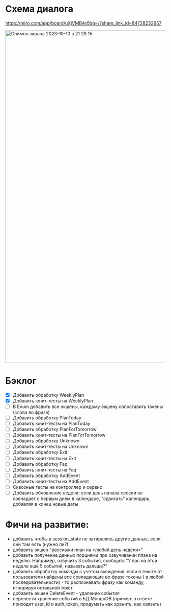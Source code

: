 # Схема диалога

https://miro.com/app/board/uXjVMBAr0bg=/?share_link_id=84728232957

<img width="1041" alt="Снимок экрана 2023-10-10 в 21 29 15" src="https://github.com/Valentina810/week-planner-for-marusia/assets/83814517/2bf6457f-0112-4607-8e0f-6a2f8b71c447">

# Бэклог

- [X] Добавить обработку WeeklyPlan
- [X] Добавить юнит-тесты на WeeklyPlan
- [ ] В Enum добавить все экшены, каждому экшену сопоставить токены (слова во фразе)
- [ ] Добавить обработку PlanToday
- [ ] Добавить юнит-тесты на PlanToday
- [ ] Добавить обработку PlanForTomorrow
- [ ] Добавить юнит-тесты на PlanForTomorrow
- [ ] Добавить обработку Unknown
- [ ] Добавить юнит-тесты на Unknown
- [ ] Добавить обработку Exit
- [ ] Добавить юнит-тесты на Exit
- [ ] Добавить обработку Faq
- [ ] Добавить юнит-тесты на Faq
- [ ] Добавить обработку AddEvent
- [ ] Добавить юнит-тесты на AddEvent
- [ ] Сквозные тесты на контроллер и сервис
- [ ] Добавить обновление недели: если день начала сессии не совпадает с первым днем в календаре, "сдвигать" календарь,
  добавляя в конец новые даты

# Фичи на развитие:

- добавить чтобы в session_state не затирались другие данные, если они там есть (нужно ли?)
- добавить экшен "расскажи план на <любой день недели>"
- добавить получение данных порциями при озвучивании плана на неделю. Например, озвучить 3 события, сообщить "У вас на
  этой неделе ешё 5 событий, называть дальше?"
- добавить обработку команды с учетом вхождения: если в тексте от пользователя найдены все совпадающие во фразе токены (
  в любой последовательности) - то распознавать фразу как команду, игнорируя остальной текст
- добавить экшен DeleteEvent - удаление события
- перенести хранение событий в БД MongoDB (пример: в ответе приходит user_id и auth_token, продумать как хранить, как
  связать)

